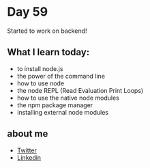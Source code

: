 # Day 59

Started to work on backend!


## What I learn today:

 - to install node.js
 - the power of the command line
 - how to use node
 - the node REPL (Read Evaluation Print Loops)
 - how to use the native node modules
 - the npm package manager
 - installing external node modules

## about me

 - [Twitter](https://twitter.com/karan_chandekar)
 - [Linkedin](https://www.linkedin.com/in/karan-chandekar-a87263219/)

